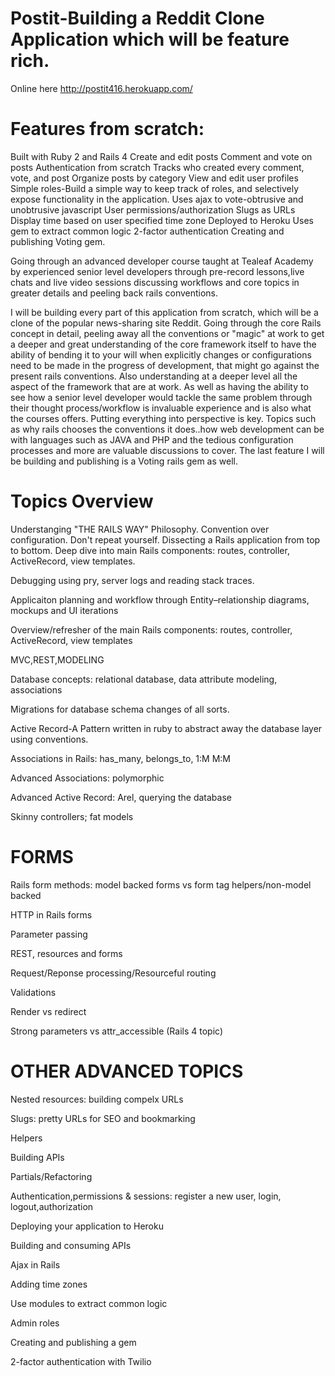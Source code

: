 Postit-Building a Reddit Clone Application which will be feature rich.
=======

Online here http://postit416.herokuapp.com/

Features from scratch:
=========

Built with Ruby 2 and Rails 4
Create and edit posts
Comment and vote on posts
Authentication from scratch
Tracks who created every comment, vote, and post
Organize posts by category
View and edit user profiles
Simple roles-Build a simple way to keep track of roles, and selectively expose functionality in the application.
Uses ajax to vote-obtrusive and unobtrusive javascript
User permissions/authorization
Slugs as URLs
Display time based on user specified time zone
Deployed to Heroku
Uses gem to extract common logic
2-factor authentication
Creating and publishing Voting gem.


Going through an advanced developer course taught at Tealeaf Academy by experienced senior level developers through pre-record lessons,live chats and live video sessions discussing workflows and core topics in greater details and peeling back rails conventions. 

I will be building every part of this application from scratch, which will be a clone of the popular news-sharing site Reddit. Going through the core Rails concept in detail, peeling away all the conventions or "magic" at work to get a deeper and great understanding of the core framework itself to have the ability of bending it to your will when explicitly changes or configurations need to be made in the progress of development, that might go against the present rails conventions. Also understanding at a deeper level all the aspect of the framework that are at work. As well as having the ability to see how a senior level developer would tackle the same problem through their thought process/workflow is invaluable experience and is also what the courses offers. Putting everything into perspective is key. Topics such as why rails chooses the conventions it does..how web development can be with languages such as JAVA and PHP and the tedious configuration processes and more are valuable discussions to cover. The last feature I will be building and publishing is a Voting rails gem as well.

 Topics Overview
 ===============

Understanging "THE RAILS WAY" Philosophy.
Convention over configuration.
Don't repeat yourself.
Dissecting a Rails application from top to bottom.
Deep dive into main Rails components: routes, controller, ActiveRecord, view templates.


Debugging using pry, server logs and reading stack traces.

Applicaiton planning and workflow through Entity–relationship diagrams, mockups and UI iterations

Overview/refresher of the main Rails components: routes, controller, ActiveRecord, view templates

MVC,REST,MODELING

Database concepts: relational database, data attribute modeling, associations

Migrations for database schema changes of all sorts.

Active Record-A Pattern written in ruby to abstract away the database layer using conventions.

Associations in Rails: has_many, belongs_to, 1:M M:M

Advanced Associations: polymorphic

Advanced Active Record: Arel, querying the database

Skinny controllers; fat models

FORMS
=====

Rails form methods: model backed forms vs form tag helpers/non-model backed

HTTP in Rails forms

Parameter passing

REST, resources and forms

Request/Reponse processing/Resourceful routing

Validations

Render vs redirect

Strong parameters vs attr_accessible (Rails 4 topic)

OTHER ADVANCED TOPICS
===============

Nested resources: building compelx URLs

Slugs: pretty URLs for SEO and bookmarking

Helpers

Building APIs

Partials/Refactoring

Authentication,permissions & sessions: register a new user, login, logout,authorization

Deploying your application to Heroku

Building and consuming APIs

Ajax in Rails

Adding time zones

Use modules to extract common logic

Admin roles

Creating and publishing a gem

2-factor authentication with Twilio
